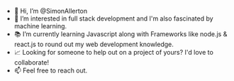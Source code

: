- 👋 Hi, I’m @SimonAllerton
- 🚀 I’m interested in full stack development and I'm also fascinated by machine learning. 
- 📚 I’m currently learning Javascript along with Frameworks like node.js & react.js to round out my web development knowledge.
- 📈 Looking for someone to help out on a project of yours? I'd love to collaborate!
- 📫 Feel free to reach out.

<!---
SimonAllerton/SimonAllerton is a ✨ special ✨ repository because its `README.md` (this file) appears on your GitHub profile.
You can click the Preview link to take a look at your changes.
--->
